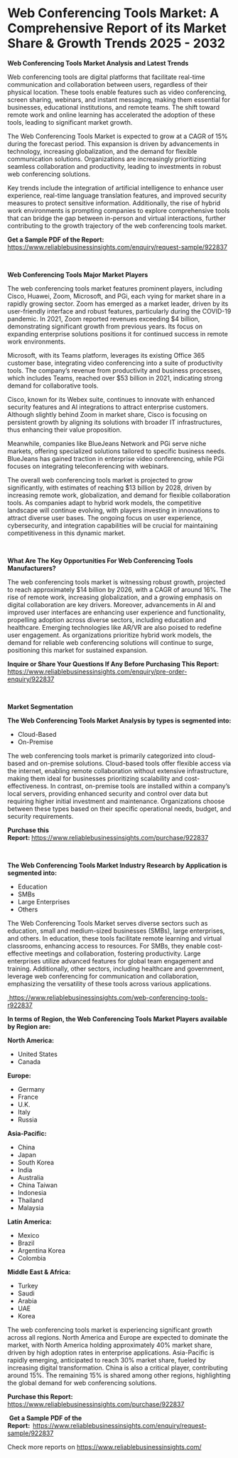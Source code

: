 <p><h1>Web Conferencing Tools Market: A Comprehensive Report of its Market Share & Growth Trends 2025 - 2032</h1></p><p><strong>Web Conferencing Tools Market Analysis and Latest Trends</strong></p>
<p><p>Web conferencing tools are digital platforms that facilitate real-time communication and collaboration between users, regardless of their physical location. These tools enable features such as video conferencing, screen sharing, webinars, and instant messaging, making them essential for businesses, educational institutions, and remote teams. The shift toward remote work and online learning has accelerated the adoption of these tools, leading to significant market growth.</p><p>The Web Conferencing Tools Market is expected to grow at a CAGR of 15% during the forecast period. This expansion is driven by advancements in technology, increasing globalization, and the demand for flexible communication solutions. Organizations are increasingly prioritizing seamless collaboration and productivity, leading to investments in robust web conferencing solutions. </p><p>Key trends include the integration of artificial intelligence to enhance user experience, real-time language translation features, and improved security measures to protect sensitive information. Additionally, the rise of hybrid work environments is prompting companies to explore comprehensive tools that can bridge the gap between in-person and virtual interactions, further contributing to the growth trajectory of the web conferencing tools market.</p></p>
<p><strong>Get a Sample PDF of the Report:&nbsp;</strong> <a href="https://www.reliablebusinessinsights.com/enquiry/request-sample/922837?utm_campaign=2811&utm_medium=2&utm_source=Github&utm_content=ia&utm_term=07032025&utm_id=web-conferencing-tools">https://www.reliablebusinessinsights.com/enquiry/request-sample/922837</a></p>
<p>&nbsp;</p>
<p><strong>Web Conferencing Tools Major Market Players</strong></p>
<p><p>The web conferencing tools market features prominent players, including Cisco, Huawei, Zoom, Microsoft, and PGi, each vying for market share in a rapidly growing sector. Zoom has emerged as a market leader, driven by its user-friendly interface and robust features, particularly during the COVID-19 pandemic. In 2021, Zoom reported revenues exceeding $4 billion, demonstrating significant growth from previous years. Its focus on expanding enterprise solutions positions it for continued success in remote work environments.</p><p>Microsoft, with its Teams platform, leverages its existing Office 365 customer base, integrating video conferencing into a suite of productivity tools. The company’s revenue from productivity and business processes, which includes Teams, reached over $53 billion in 2021, indicating strong demand for collaborative tools.</p><p>Cisco, known for its Webex suite, continues to innovate with enhanced security features and AI integrations to attract enterprise customers. Although slightly behind Zoom in market share, Cisco is focusing on persistent growth by aligning its solutions with broader IT infrastructures, thus enhancing their value proposition.</p><p>Meanwhile, companies like BlueJeans Network and PGi serve niche markets, offering specialized solutions tailored to specific business needs. BlueJeans has gained traction in enterprise video conferencing, while PGi focuses on integrating teleconferencing with webinars.</p><p>The overall web conferencing tools market is projected to grow significantly, with estimates of reaching $13 billion by 2028, driven by increasing remote work, globalization, and demand for flexible collaboration tools. As companies adapt to hybrid work models, the competitive landscape will continue evolving, with players investing in innovations to attract diverse user bases. The ongoing focus on user experience, cybersecurity, and integration capabilities will be crucial for maintaining competitiveness in this dynamic market.</p></p>
<p>&nbsp;</p>
<p><strong>What Are The Key Opportunities For Web Conferencing Tools Manufacturers?</strong></p>
<p><p>The web conferencing tools market is witnessing robust growth, projected to reach approximately $14 billion by 2026, with a CAGR of around 16%. The rise of remote work, increasing globalization, and a growing emphasis on digital collaboration are key drivers. Moreover, advancements in AI and improved user interfaces are enhancing user experience and functionality, propelling adoption across diverse sectors, including education and healthcare. Emerging technologies like AR/VR are also poised to redefine user engagement. As organizations prioritize hybrid work models, the demand for reliable web conferencing solutions will continue to surge, positioning this market for sustained expansion.</p></p>
<p><strong>Inquire or Share Your Questions If Any Before Purchasing This Report:</strong> <a href="https://www.reliablebusinessinsights.com/enquiry/pre-order-enquiry/922837?utm_campaign=2811&utm_medium=2&utm_source=Github&utm_content=ia&utm_term=07032025&utm_id=web-conferencing-tools">https://www.reliablebusinessinsights.com/enquiry/pre-order-enquiry/922837</a></p>
<p>&nbsp;</p>
<p><strong>Market Segmentation</strong></p>
<p><strong>The Web Conferencing Tools Market Analysis by types is segmented into:</strong></p>
<p><ul><li>Cloud-Based</li><li>On-Premise</li></ul></p>
<p><p>The web conferencing tools market is primarily categorized into cloud-based and on-premise solutions. Cloud-based tools offer flexible access via the internet, enabling remote collaboration without extensive infrastructure, making them ideal for businesses prioritizing scalability and cost-effectiveness. In contrast, on-premise tools are installed within a company’s local servers, providing enhanced security and control over data but requiring higher initial investment and maintenance. Organizations choose between these types based on their specific operational needs, budget, and security requirements.</p></p>
<p><strong>Purchase this Report:&nbsp;</strong><a href="https://www.reliablebusinessinsights.com/purchase/922837?utm_campaign=2811&utm_medium=2&utm_source=Github&utm_content=ia&utm_term=07032025&utm_id=web-conferencing-tools">https://www.reliablebusinessinsights.com/purchase/922837</a></p>
<p>&nbsp;</p>
<p><strong>The Web Conferencing Tools Market Industry Research by Application is segmented into:</strong></p>
<p><ul><li>Education</li><li>SMBs</li><li>Large Enterprises</li><li>Others</li></ul></p>
<p><p>The Web Conferencing Tools Market serves diverse sectors such as education, small and medium-sized businesses (SMBs), large enterprises, and others. In education, these tools facilitate remote learning and virtual classrooms, enhancing access to resources. For SMBs, they enable cost-effective meetings and collaboration, fostering productivity. Large enterprises utilize advanced features for global team engagement and training. Additionally, other sectors, including healthcare and government, leverage web conferencing for communication and collaboration, emphasizing the versatility of these tools across various applications.</p></p>
<p><a href="https://www.reliablebusinessinsights.com/web-conferencing-tools-r922837?utm_campaign=2811&utm_medium=2&utm_source=Github&utm_content=ia&utm_term=07032025&utm_id=web-conferencing-tools">&nbsp;https://www.reliablebusinessinsights.com/web-conferencing-tools-r922837</a></p>
<p><strong>In terms of Region, the Web Conferencing Tools Market Players available by Region are:</strong></p>
<p>
    <p> <strong> North America: </strong>
        <ul>
            <li>United States</li>
            <li>Canada</li>
        </ul>
        </p> 
    <p> <strong> Europe: </strong>
        <ul>
            <li>Germany</li>
            <li>France</li>
            <li>U.K.</li>
            <li>Italy</li>
            <li>Russia</li>
        </ul>
        </p> 
    <p> <strong> Asia-Pacific: </strong>
        <ul>
            <li>China</li>
            <li>Japan</li>
            <li>South Korea</li>
            <li>India</li>
            <li>Australia</li>
            <li>China Taiwan</li>
            <li>Indonesia</li>
            <li>Thailand</li>
            <li>Malaysia</li>
        </ul>
        </p> 
    <p> <strong> Latin America: </strong>
        <ul>
            <li>Mexico</li>
            <li>Brazil</li>
            <li>Argentina Korea</li>
            <li>Colombia</li>
        </ul>
        </p> 
    <p> <strong> Middle East & Africa: </strong>
        <ul>
            <li>Turkey</li>
            <li>Saudi</li>
            <li>Arabia</li>
            <li>UAE</li>
            <li>Korea</li>
        </ul>
    </p>
    </p>
<p><p>The web conferencing tools market is experiencing significant growth across all regions. North America and Europe are expected to dominate the market, with North America holding approximately 40% market share, driven by high adoption rates in enterprise applications. Asia-Pacific is rapidly emerging, anticipated to reach 30% market share, fueled by increasing digital transformation. China is also a critical player, contributing around 15%. The remaining 15% is shared among other regions, highlighting the global demand for web conferencing solutions.</p></p>
<p><strong>Purchase this Report: </strong><a href="https://www.reliablebusinessinsights.com/purchase/922837?utm_campaign=2811&utm_medium=2&utm_source=Github&utm_content=ia&utm_term=07032025&utm_id=web-conferencing-tools">https://www.reliablebusinessinsights.com/purchase/922837</a></p>
<p>&nbsp;<strong>Get a Sample PDF of the Report:&nbsp;&nbsp;</strong><a href="https://www.reliablebusinessinsights.com/enquiry/request-sample/922837?utm_campaign=2811&utm_medium=2&utm_source=Github&utm_content=ia&utm_term=07032025&utm_id=web-conferencing-tools">https://www.reliablebusinessinsights.com/enquiry/request-sample/922837</a></p>
<p><strong></strong></p>
<p>Check more reports on <a href="https://www.reliablebusinessinsights.com/?utm_campaign=2811&utm_medium=2&utm_source=Github&utm_content=ia&utm_term=07032025&utm_id=web-conferencing-tools">https://www.reliablebusinessinsights.com/</a></p>